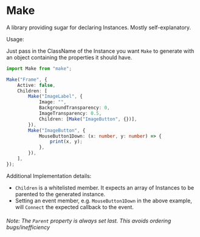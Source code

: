 # Make

A library providing sugar for declaring Instances. Mostly self-explanatory.

Usage:

Just pass in the ClassName of the Instance you want `Make` to generate with an object containing the properties it should have.

```ts
import Make from "make";

Make("Frame", {
	Active: false,
	Children: [
		Make("ImageLabel", {
			Image: "",
			BackgroundTransparency: 0,
			ImageTransparency: 0.5,
			Children: [Make("ImageButton", {})],
		}),
		Make("ImageButton", {
			MouseButton1Down: (x: number, y: number) => {
				print(x, y);
			},
		}),
	],
});
```

Additional Implementation details:

- `Children` is a whitelisted member. It expects an array of Instances to be parented to the generated instance.
- Setting an event member, e.g. `MouseButton1Down` in the above example, will `Connect` the expected callback to the event.

###### Note: The `Parent` property is always set last. This avoids ordering bugs/inefficiency
